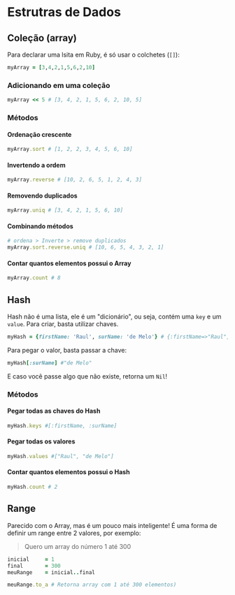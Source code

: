# Estrutras de Dados

## Coleção (array)
Para declarar uma lsita em Ruby, é só usar o colchetes (`[]`):

```ruby
myArray = [3,4,2,1,5,6,2,10]
```
### Adicionando em uma coleção
```ruby
myArray << 5 # [3, 4, 2, 1, 5, 6, 2, 10, 5]

```

### Métodos

#### Ordenação crescente
```ruby
myArray.sort # [1, 2, 2, 3, 4, 5, 6, 10]
```
#### Invertendo a ordem
```ruby
myArray.reverse # [10, 2, 6, 5, 1, 2, 4, 3]
```
#### Removendo duplicados
```ruby
myArray.uniq # [3, 4, 2, 1, 5, 6, 10]
```

#### Combinando métodos
```ruby
# ordena > Inverte > remove duplicados
myArray.sort.reverse.uniq # [10, 6, 5, 4, 3, 2, 1]
```
#### Contar quantos elementos possui o Array
```ruby
myArray.count # 8
```


## Hash
Hash não é uma lista, ele é um "dicionário", ou seja, contém uma `key` e um `value`. Para criar, basta utilizar chaves.
```ruby
myHash = {firstName: 'Raul', surName: 'de Melo'} # {:firstName=>"Raul", :surName=>"de Melo"}
```

Para pegar o valor, basta passar a chave:
```ruby
myHash[:surName] #"de Melo"
```

E caso você passe algo que não existe, retorna um `Nil`!

### Métodos

#### Pegar todas as chaves do Hash
```ruby
myHash.keys #[:firstName, :surName]
```

#### Pegar todas os valores
```ruby
myHash.values #["Raul", "de Melo"]
```

#### Contar quantos elementos possui o Hash
```ruby
myHash.count # 2
```

## Range
Parecido com o Array, mas é um pouco mais inteligente! É uma forma de definir um range entre 2 valores, por exemplo:
> Quero um array do número 1 até 300

```ruby
inicial     = 1
final       = 300
meuRange    = inicial..final

meuRange.to_a # Retorna array com 1 até 300 elementos)

```